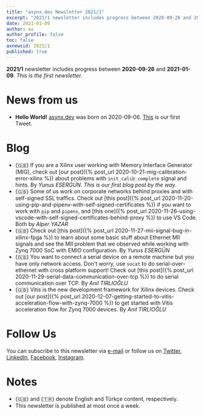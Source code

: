 ```yaml
---
title: "asynx.dev Newsletter 2021/1"
excerpt: "2021/1 newsletter includes progress between 2020-09-26 and 2021-01-09"
date: 2021-01-09
author: ax
author_profile: false
toc: false
axnewsid: 2021/1
published: true
---
```


**2021/1** newsletter includes progress between **2020-09-26** and
**2021-01-09**. *This is the first newsletter.*

# News from us

* **Hello World!** [asynx.dev](https://asynx.dev) was born on 2020-09-06.
  [This](https://twitter.com/asynxdev/status/1330473888510251011) is our
  first Tweet.

# Blog

* (🇬🇧) If you are a Xilinx user working with Memory Interface Generator (MIG),
  check out [our post]({% post_url 2020-10-21-mig-calibration-error-xilinx %})
  about problems with `init_calib_complete` signal and hints. By *Yunus
  ESERGÜN*. *This is our first blog post by the way*.
* (🇬🇧) Some of us work on corporate networks behind proxies and with
  self-signed SSL traffics. Check out [this post]({% post_url
  2020-11-20-using-pip-and-pipenv-with-self-signed-certificates %}) if you want
  to work with `pip` and `pipenv`, and [this one]({% post_url
  2020-11-26-using-vscode-with-self-signed-certificates-behind-proxy %}) to use
  VS Code. Both by *Alper YAZAR*
* (🇬🇧) Check out [this post]({% post_url
  2020-11-27-mii-signal-bug-in-xilinx-fpga %}) to learn about some basic stuff
  about Ethernet MII signals and see the MII problem that we observed while
  working with Zynq 7000 SoC with EMIO configuration. By *Yunus ESERGÜN*
* (🇬🇧) You want to connect a serial device on a remote machine but you have
  only network access. Don't worry, use `socat` to do serial-over-ethernet with
  cross platform support! Check out [this post]({% post_url
  2020-11-29-serial-data-communication-over-tcp %}) to do serial communication
  over TCP. By *Anıl TIRLIOĞLU*
* (🇬🇧) Vitis is the new development framework for Xilinx devices. Check out
  [our post]({% post_url
  2020-12-07-getting-started-to-vitis-acceleration-flow-with-zynq-7000 %}) to
  get started with Vitis acceleration flow for Zynq 7000 devices. By *Anıl
  TIRLIOĞLU*

# Follow Us

You can subscribe to this newsletter via [e-mail](https://asynx.dev/#e-mail) or
follow us on
[Twitter](http://twitter.com/asynxdev),
[LinkedIn](https://www.linkedin.com/groups/12487093/),
[Facebook](https://www.facebook.com/asynxdev/),
[Instagram](https://www.instagram.com/asynxdev).

# Notes

* (🇬🇧) and (🇹🇷) denote English and Türkçe content, respectively.
* This newsletter is published at most once a week.
